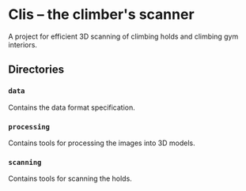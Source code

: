 # Clis – the climber's scanner
A project for efficient 3D scanning of climbing holds and climbing gym interiors.

## Directories

### `data`
Contains the data format specification.

### `processing`
Contains tools for processing the images into 3D models.

### `scanning`
Contains tools for scanning the holds.
